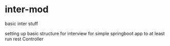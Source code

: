 # inter-mod
basic inter stuff

setting up basic structure for interview for simple springboot app to at least run rest Controller
